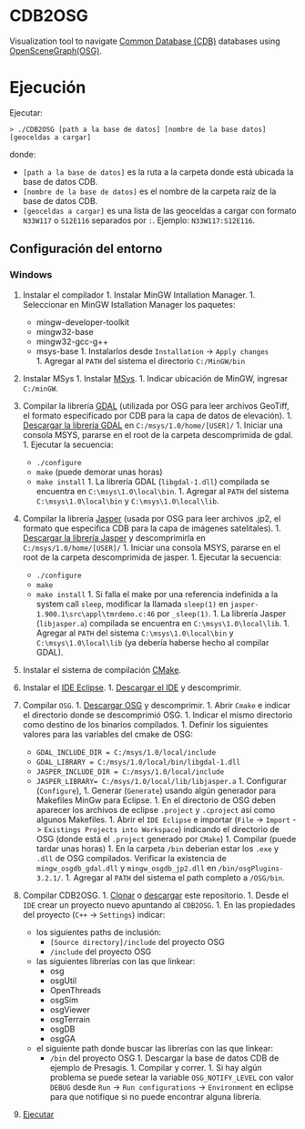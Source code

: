 # CDB2OSG
Visualization tool to navigate [Common Database (CDB)](http://www.presagis.com/products_services/standards/cdb/) databases using [OpenSceneGraph(OSG)](http://www.openscenegraph.org/).

# Ejecución
Ejecutar:
    
    > ./CDB2OSG [path a la base de datos] [nombre de la base datos] [geoceldas a cargar]
    
donde:
  * `[path a la base de datos]` es la ruta a la carpeta donde está ubicada la base de datos CDB.
  * `[nombre de la base de datos]` es el nombre de la carpeta raíz de la base de datos CDB.
  * `[geoceldas a cargar]` es una lista de las geoceldas a cargar con formato `N33W117` o `S12E116` separados por `:`. Ejemplo: `N33W117:S12E116`. 
  
## Configuración del entorno

### Windows

  1. Instalar el compilador
    1. Instalar MinGW Intallation Manager.
    1. Seleccionar en MinGW Istallation Manager los paquetes:
      * mingw-developer-toolkit
      * mingw32-base
      * mingw32-gcc-g++
      * msys-base
    1. Instalarlos desde `Installation` -> `Apply changes`  
    1. Agregar al `PATH` del sistema el directorio `C:/MinGW/bin`
    
  1. Instalar MSys
    1. Instalar [MSys](http://www.mingw.org/wiki/MSYS). 
    1. Indicar ubicación de MinGW, ingresar `C:/minGW`.
  
  1. Compilar la librería [GDAL](http://www.gdal.org/) (utilizada por OSG para leer archivos GeoTiff, el formato especificado por CDB para la capa de datos de elevación).
    1. [Descargar la librería GDAL](http://trac.osgeo.org/gdal/wiki/DownloadSource) en `C:/msys/1.0/home/[USER]/`
    1. Iniciar una consola MSYS, pararse en el root de la carpeta descomprimida de gdal.
    1. Ejecutar la secuencia:
      * `./configure`
      * `make` (puede demorar unas horas)
      * `make install`
    1. La librería GDAL (`libgdal-1.dll`) compilada se encuentra en `C:\msys\1.0\local\bin`.
    1. Agregar al `PATH` del sistema `C:\msys\1.0\local\bin` y `C:\msys\1.0\local\lib`.
    
  1. Compilar la librería [Jasper](https://www.ece.uvic.ca/~frodo/jasper/) (usada por OSG para leer archivos .jp2, el formato que especifica CDB para la capa de imágenes satelitales).
    1. [Descargar la librería Jasper](https://www.ece.uvic.ca/~frodo/jasper/#download)  y descomprimirla en `C:/msys/1.0/home/[USER]/`
    1. Iniciar una consola MSYS, pararse en el root de la carpeta descomprimida de jasper.
    1. Ejecutar la secuencia:
      * `./configure`
      * `make`
      * `make install`
    1. Si falla el make por una referencia indefinida a la system call `sleep`, modificar la llamada `sleep(1)` en `jasper-1.900.1\src\appl\tmrdemo.c:46` por `_sleep(1)`.
    1. La librería Jasper (`libjasper.a`) compilada se encuentra en `C:\msys\1.0\local\lib`.
    1. Agregar al `PATH` del sistema `C:\msys\1.0\local\bin` y `C:\msys\1.0\local\lib` (ya debería haberse hecho al compilar GDAL).
  
  1. Instalar el sistema de compilación [CMake](https://cmake.org/).
  1. Instalar el [IDE Eclipse](https://eclipse.org).
    1. [Descargar el IDE](https://eclipse.org/downloads/) y descomprimir.
  1. Compilar `OSG`.
    1. [Descargar OSG](http://www.openscenegraph.org/index.php/download-section/stable-releases) y descomprimir.
    1. Abrir `Cmake` e indicar el directorio donde se descomprimió OSG.
    1. Indicar el mismo directorio como destino de los binarios compilados.
    1. Definir los siguientes valores para las variables del cmake de OSG:
      * `GDAL_INCLUDE_DIR = C:/msys/1.0/local/include`
      * `GDAL_LIBRARY = C:/msys/1.0/local/bin/libgdal-1.dll`
      * `JASPER_INCLUDE_DIR = C:/msys/1.0/local/include`
      * `JASPER_LIBRARY= C:/msys/1.0/local/lib/libjasper.a`
    1. Configurar (`Configure`), 
    1. Generar (`Generate`) usando algún generador para Makefiles MinGw para Eclipse.
    1. En el directorio de OSG deben aparecer los archivos de eclipse `.project` y `.cproject` así como algunos Makefiles.
    1. Abrir el `IDE Eclipse` e importar (`File` -> `Import` -> `Existings Projects into Workspace`) indicando el directorio de OSG (donde está el `.project` generado por `CMake`)
    1. Compilar (puede tardar unas horas)
    1. En la carpeta `/bin` deberían estar los `.exe` y `.dll` de OSG compilados. Verificar la existencia de `mingw_osgdb_gdal.dll` y `mingw_osgdb_jp2.dll` en `/bin/osgPlugins-3.2.1/`.
    1. Agregar al `PATH` del sistema el path completo a `/OSG/bin`.
  1. Compilar CDB2OSG.
    1. [Clonar](git@github.com:llinardos/CDB2OSG.git) o [descargar](https://github.com/llinardos/CDB2OSG/archive/master.zip) este repositorio.
    1. Desde el `IDE` crear un proyecto nuevo apuntando al `CDB2OSG`.
    1. En las propiedades del proyecto (`C++` -> `Settings`) indicar:
      * los siguientes paths de inclusión:
        * `[Source directory]/include` del proyecto OSG 
        * `/include` del proyecto OSG
      * las siguientes librerías con las que linkear: 
        * osg
        * osgUtil
        * OpenThreads
        * osgSim
        * osgViewer
        * osgTerrain
        * osgDB
        * osgGA 
      * el siguiente path donde buscar las librerías con las que linkear:
        * `/bin` del proyecto OSG
    1. Descargar la base de datos CDB de ejemplo de Presagis.
    1. Compilar y correr.
    1. Si hay algún problema se puede setear la variable `OSG_NOTIFY_LEVEL` con valor `DEBUG` desde `Run` -> `Run configurations` -> `Environment` en eclipse para que notifique si no puede encontrar alguna librería.
  1. [Ejecutar](#ejecución) 
   
